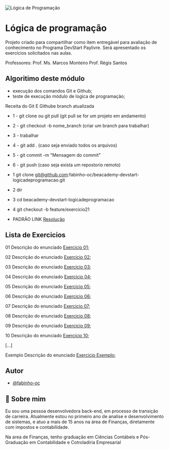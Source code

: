 
![Lógica de Programação](https://escolanetbrasilead.com.br/wp-content/uploads/2019/12/Logica-de-Programacao.jpg)


# Lógica de programação

Projeto criado para compartilhar como item entregável para avaliação de conhecimento no Programa DevStart Paylivre.
Será apresentado os exercícios solicitados nas aulas.

Professores:
Prof. Ms. Marcos Monteiro
Prof. Régis Santos
## Algoritimo deste módulo
- execução dos comandos Git e Github;
- teste de execução módulo de logica de programação;


Receita do Git E Githube
branch atualizada

- 1 - git clone ou git pull (git pull se for um projeto em andamento)
- 2 - git checkout -b nome_branch (criar um branch para trabalhar)
- 3 - trabalhar
- 4 - git add . (caso seja enviado todos os arquivos)
- 5 - git commit -m "Mensagem do commit"
- 6 - git push (caso seja exista um repostorio remoto)

- 1 git clone git@github.com:fabinho-oc/beacademy-devstart-logicadeprogramacao.git
- 2 dir
- 3 cd beacademy-devstart-logicadeprogramacao
- 4 git checkout -b feature/exercicio21


- PADRÃO LINK 
[Resolução](./exercicio24.txt)

## Lista de Exercicios

01 Descrição do enunciado
[Exercicio 01](./exerciciosResol/EXERCICIO_01_NOMEENDERECO.ALG);

02 Descrição do enunciado
[Exercicio 02](./exerciciosResol/EXERCICIO_02_CALCIMC.ALG);

03 Descrição do enunciado
[Exercicio 03](./exerciciosResol/EXERCICIO_03_Operadores.ALG);

04 Descrição do enunciado
[Exercicio 04](./exerciciosResol/EXERCICIO_04_EXTRATO.ALG);

05 Descrição do enunciado
[Exercicio 05](./exerciciosResol/EXERCICIO_05_CLASSIFICARIMC.ALG);

06 Descrição do enunciado
[Exercicio 06](./exerciciosResol/EXERCICIO_06_CLASSIFICAIDADE.ALG);

07 Descrição do enunciado
[Exercicio 07](./exerciciosResol/EXERCICIO_07_EXTRATOOPER.ALG);

08 Descrição do enunciado
[Exercicio 08](./exerciciosResol/EXERCICIO_08_OPERACAOMATEMATICA.ALG);

09 Descrição do enunciado
[Exercicio 09](./exerciciosResol/EXERCICIO_09_CALCULOAREAPERIMETRO.ALG);

10 Descrição do enunciado
[Exercicio 10](./exerciciosResol/EXERCICIO_10_EXTRATOOPER.ALG);

[...]

Exemplo Descrição do enunciado
[Exercicio Exemplo](https://link-da-documentação);

## Autor

- [@fabinho-oc](https://github.com/fabinho-oc/beacademy-devstart-gitegithub)


## 🚀 Sobre mim
Eu sou uma pessoa desenvolvedora back-end, em processo de transição de carreira.
Atualmente estou no primeiro ano de analise e desenvolvimento de sistemas, e atuo a mais de 15 anos na área de Finanças, diretamente com impostos e contabilidade.

Na area de Finanças, tenho graduação em Ciências Contábeis e Pós-Graduação em Contabilidade e Cotroladiria Empresarial
